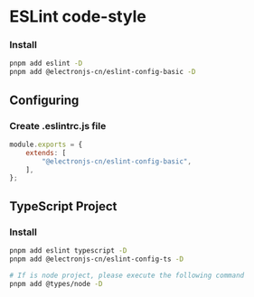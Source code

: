 # ESLint code-style

### Install

```bash
pnpm add eslint -D
pnpm add @electronjs-cn/eslint-config-basic -D
```

## Configuring

### Create .eslintrc.js file

```js
module.exports = {
    extends: [
        "@electronjs-cn/eslint-config-basic",
    ],
};
```

## TypeScript Project

### Install

```bash
pnpm add eslint typescript -D
pnpm add @electronjs-cn/eslint-config-ts -D

# If is node project, please execute the following command
pnpm add @types/node -D
```
